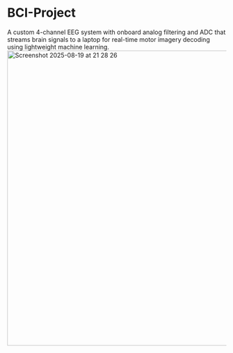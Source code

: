 # BCI-Project
A custom 4-channel EEG system with onboard analog filtering and ADC that streams brain signals to a laptop for real-time motor imagery decoding using lightweight machine learning.
<img width="957" height="678" alt="Screenshot 2025-08-19 at 21 28 26" src="https://github.com/user-attachments/assets/8f15e5e9-98ae-4b95-976f-ebada2c90ecf" />
